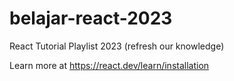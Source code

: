 # belajar-react-2023
React Tutorial Playlist 2023 (refresh our knowledge)

Learn more at https://react.dev/learn/installation
